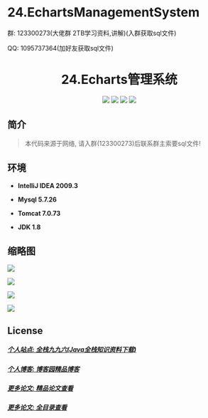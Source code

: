 # 24.EchartsManagementSystem


<p>群: 123300273(大佬群 2TB学习资料,讲解)(入群获取sql文件)</p>
<p>QQ: 1095737364(加好友获取sql文件)</p>


<p><h1 align="center">24.Echarts管理系统</h1></p>

<p align="center">
	<img src="https://img.shields.io/badge/jdk-1.8-orange.svg"/>
    <img src="https://img.shields.io/badge/spring-1.8-lightgrey.svg"/>
    <img src="https://img.shields.io/badge/SpringMVC-3.x-blue.svg"/>
    <img src="https://img.shields.io/badge/hibernate-3.x-blue.svg"/>
</p>

## 简介

> 本代码来源于网络, 请入群(123300273)后联系群主索要sql文件!
>



## 环境

- <b>IntelliJ IDEA 2009.3</b>

- <b>Mysql 5.7.26</b>

- <b>Tomcat 7.0.73</b>

- <b>JDK 1.8</b>


## 缩略图

![](https://img2020.cnblogs.com/blog/588112/202011/588112-20201128175739822-1045102879.png)

![](https://img2020.cnblogs.com/blog/588112/202011/588112-20201128175755402-1469373168.png)

![](https://img2020.cnblogs.com/blog/588112/202011/588112-20201128175803822-351249535.png)

![](https://img2020.cnblogs.com/blog/588112/202011/588112-20201128175811947-1462828560.png)


## License

##### [个人站点: 全栈九九六(Java全栈知识资料下载)](https://www.blog996.com/)
##### [个人博客: 博客园精品博客](https://www.cnblogs.com/yysbolg/)
##### [更多论文: 精品论文查看](https://www.cnblogs.com/yysbolg/category/1886262.html)
##### [更多论文: 全目录查看](https://www.blog996.com/md/2021-09-22-1632317852192.html)
